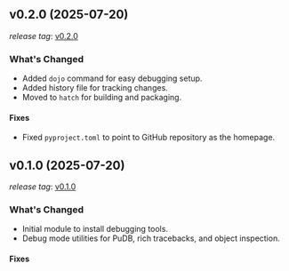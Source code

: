 ## v0.2.0 (2025-07-20)

*release tag*: [v0.2.0](https://github.com/pydantic/pydantic/releases/tag/v2.11.6)

### What's Changed

- Added `dojo` command for easy debugging setup.
- Added history file for tracking changes.
- Moved to `hatch` for building and packaging.

#### Fixes

- Fixed `pyproject.toml` to point to GitHub repository as the homepage.

## v0.1.0 (2025-07-20)

*release tag*: [v0.1.0](https://github.com/pydantic/pydantic/releases/tag/v2.11.6)

### What's Changed

- Initial module to install debugging tools.
- Debug mode utilities for PuDB, rich tracebacks, and object inspection.

#### Fixes
